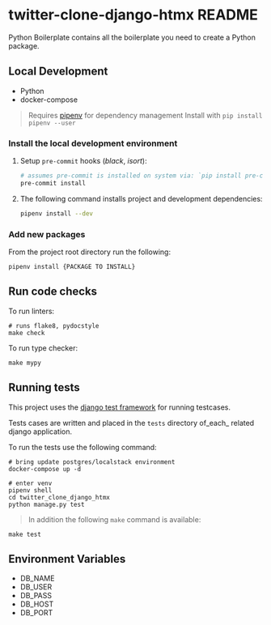 # twitter-clone-django-htmx README

Python Boilerplate contains all the boilerplate you need to create a Python package.

## Local Development

- Python
- docker-compose


> Requires [pipenv](https://pipenv.readthedocs.io/en/latest/) for dependency management
> Install with `pip install pipenv --user`



### Install the local development environment

1. Setup `pre-commit` hooks (_black_, _isort_):

    ```bash
    # assumes pre-commit is installed on system via: `pip install pre-commit`
    pre-commit install
    ```

2. The following command installs project and development dependencies:

    ```bash
    pipenv install --dev
    ```

### Add new packages

From the project root directory run the following:
```
pipenv install {PACKAGE TO INSTALL}
```

 ## Run code checks

 To run linters:
 ```
 # runs flake8, pydocstyle
 make check
 ```

To run type checker:
```
make mypy
```

## Running tests

This project uses the [django test framework](https://docs.djangoproject.com/en/2.2/topics/testing/) for running testcases.

Tests cases are written and placed in the `tests` directory of_each_ related django application.

To run the tests use the following command:
```
# bring update postgres/localstack environment
docker-compose up -d

# enter venv
pipenv shell
cd twitter_clone_django_htmx
python manage.py test
```

> In addition the following `make` command is available:

```
make test
```

## Environment Variables

- DB_NAME
- DB_USER
- DB_PASS
- DB_HOST
- DB_PORT
